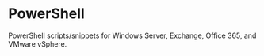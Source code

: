 # PowerShell

PowerShell scripts/snippets for Windows Server, Exchange, Office 365, and VMware vSphere.
